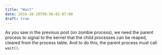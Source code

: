```yaml
---
title: "Wait"
date: 2018-10-20T09:56:02-07:00
draft: true
---
```


As you saw in the previous post (on zombie process), we need the parent process
to signal to the kernel that the child processes can be reaped, cleared from the
process table. And to do this, the parent process must call `wait()`.


